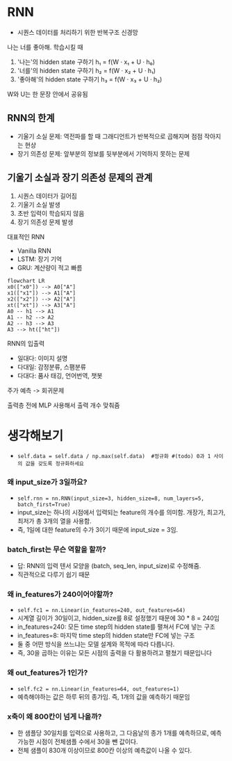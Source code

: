 # RNN
- 시퀀스 데이터를 처리하기 위한 반복구조 신경망

나는 너를 좋아해. 학습시킬 때

1. '나는'의 hidden state 구하기
h₁ = f(W · x₁ + U · h₀)
2. '너를'의 hidden state 구하기
h₂ = f(W · x₂ + U · h₁) 
3. '좋아해'의 hidden state 구하기
h₃ = f(W · x₃ + U · h₂)

W와 U는 한 문장 안에서 공유됨

## RNN의 한계
- 기울기 소실 문제: 역전파를 할 때 그래디언트가 반복적으로 곱해지며 점점 작아지는 현상
- 장기 의존성 문제: 앞부분의 정보를 뒷부분에서 기억하지 못하는 문제
## 기울기 소실과 장기 의존성 문제의 관계
1. 시퀀스 데이터가 길어짐
2. 기울기 소실 발생
3. 초반 입력이 학습되지 않음
4. 장기 의존성 문제 발생

대표적인 RNN
- Vanilla RNN
- LSTM: 장기 기억
- GRU: 계산량이 적고 빠름

```mermaid
flowchart LR
x0(["x0"]) --> A0["A"]
x1(["x1"]) --> A1["A"]
x2(["x2"]) --> A2["A"]
xt(["xt"]) --> A3["A"]
A0 -- h1 --> A1
A1 -- h2 --> A2
A2 -- h3 --> A3
A3 --> ht(["ht"])
```

RNN의 입출력
- 일대다: 이미지 설명
- 다대일: 감정분류, 스팸분류
- 다대다: 품사 태깅, 언어번역, 챗봇

주가 예측 -> 회귀문제

출력층 전에 MLP 사용해서 출력 개수 맞춰줌

# 생각해보기
- `self.data = self.data / np.max(self.data)  #정규화 #(todo) 0과 1 사이의 값을 갖도록 정규화하세요`

### 왜 input_size가 3일까요?
- `self.rnn = nn.RNN(input_size=3, hidden_size=8, num_layers=5, batch_first=True)`
- input_size는 하나의 시점에서 입력되는 feature의 개수를 의미함. 개장가, 최고가, 최저가 총 3개의 열을 사용함.
- 즉, 1일에 대한 feature의 수가 3이기 때문에 input_size = 3임.

### batch_first는 무슨 역할을 할까?
- 답: RNN의 입력 텐서 모양을 (batch, seq_len, input_size)로 수정해줌.
- 직관적으로 다루기 쉽기 때문

### 왜 in_features가 240이어야할까?
- `self.fc1 = nn.Linear(in_features=240, out_features=64)`
- 시계열 길이가 30일이고, hidden_size를 8로 설정했기 때문에 30 * 8 = 240임
- in_features=240: 모든 time step의 hidden state를 펼쳐서 FC에 넣는 구조
- in_features=8: 마지막 time step의 hidden state만 FC에 넣는 구조
- 둘 중 어떤 방식을 쓰느냐는 모델 설계와 목적에 따라 다릅니다.
- 즉, 30을 곱하는 이유는 모든 시점의 출력을 다 활용하려고 펼쳤기 때문입니다

### 왜 out_features가 1인가?
- `self.fc2 = nn.Linear(in_features=64, out_features=1)`
- 예측해야하는 값은 하루 뒤의 종가임. 즉, 1개의 값을 예측하기 때문임

### x축이 왜 800칸이 넘게 나올까?
- 한 샘플당 30일치를 입력으로 사용하고, 그 다음날의 종가 1개를 예측하므로, 예측 가능한 시점이 전체샘플 수에서 30을 뺀 값이다.
- 전체 샘플이 830개 이상이므로 800칸 이상의 예측값이 나올 수 있다.
